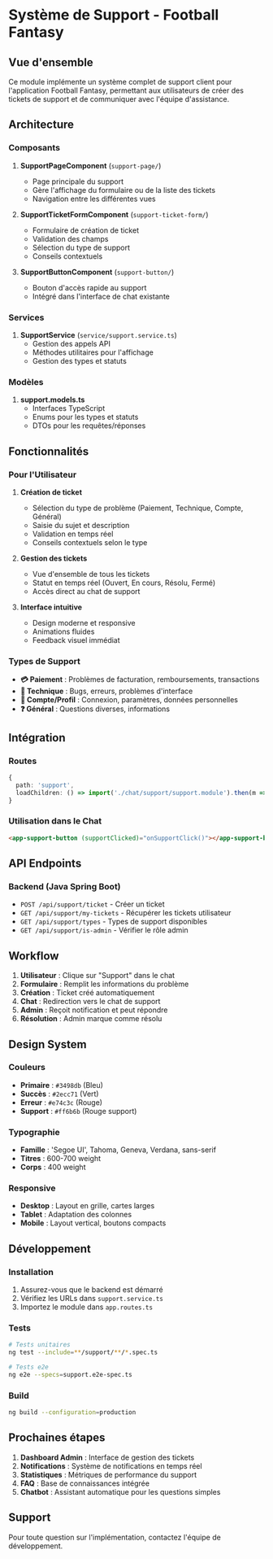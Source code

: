 # Système de Support - Football Fantasy

## Vue d'ensemble

Ce module implémente un système complet de support client pour l'application Football Fantasy, permettant aux utilisateurs de créer des tickets de support et de communiquer avec l'équipe d'assistance.

## Architecture

### Composants

1. **SupportPageComponent** (`support-page/`)
   - Page principale du support
   - Gère l'affichage du formulaire ou de la liste des tickets
   - Navigation entre les différentes vues

2. **SupportTicketFormComponent** (`support-ticket-form/`)
   - Formulaire de création de ticket
   - Validation des champs
   - Sélection du type de support
   - Conseils contextuels

3. **SupportButtonComponent** (`support-button/`)
   - Bouton d'accès rapide au support
   - Intégré dans l'interface de chat existante

### Services

1. **SupportService** (`service/support.service.ts`)
   - Gestion des appels API
   - Méthodes utilitaires pour l'affichage
   - Gestion des types et statuts

### Modèles

1. **support.models.ts**
   - Interfaces TypeScript
   - Enums pour les types et statuts
   - DTOs pour les requêtes/réponses

## Fonctionnalités

### Pour l'Utilisateur

1. **Création de ticket**
   - Sélection du type de problème (Paiement, Technique, Compte, Général)
   - Saisie du sujet et description
   - Validation en temps réel
   - Conseils contextuels selon le type

2. **Gestion des tickets**
   - Vue d'ensemble de tous les tickets
   - Statut en temps réel (Ouvert, En cours, Résolu, Fermé)
   - Accès direct au chat de support

3. **Interface intuitive**
   - Design moderne et responsive
   - Animations fluides
   - Feedback visuel immédiat

### Types de Support

- **💳 Paiement** : Problèmes de facturation, remboursements, transactions
- **🔧 Technique** : Bugs, erreurs, problèmes d'interface
- **👤 Compte/Profil** : Connexion, paramètres, données personnelles
- **❓ Général** : Questions diverses, informations

## Intégration

### Routes

```typescript
{ 
  path: 'support', 
  loadChildren: () => import('./chat/support/support.module').then(m => m.SupportModule)
}
```

### Utilisation dans le Chat

```html
<app-support-button (supportClicked)="onSupportClick()"></app-support-button>
```

## API Endpoints

### Backend (Java Spring Boot)

- `POST /api/support/ticket` - Créer un ticket
- `GET /api/support/my-tickets` - Récupérer les tickets utilisateur
- `GET /api/support/types` - Types de support disponibles
- `GET /api/support/is-admin` - Vérifier le rôle admin

## Workflow

1. **Utilisateur** : Clique sur "Support" dans le chat
2. **Formulaire** : Remplit les informations du problème
3. **Création** : Ticket créé automatiquement
4. **Chat** : Redirection vers le chat de support
5. **Admin** : Reçoit notification et peut répondre
6. **Résolution** : Admin marque comme résolu

## Design System

### Couleurs
- **Primaire** : `#3498db` (Bleu)
- **Succès** : `#2ecc71` (Vert)
- **Erreur** : `#e74c3c` (Rouge)
- **Support** : `#ff6b6b` (Rouge support)

### Typographie
- **Famille** : 'Segoe UI', Tahoma, Geneva, Verdana, sans-serif
- **Titres** : 600-700 weight
- **Corps** : 400 weight

### Responsive
- **Desktop** : Layout en grille, cartes larges
- **Tablet** : Adaptation des colonnes
- **Mobile** : Layout vertical, boutons compacts

## Développement

### Installation

1. Assurez-vous que le backend est démarré
2. Vérifiez les URLs dans `support.service.ts`
3. Importez le module dans `app.routes.ts`

### Tests

```bash
# Tests unitaires
ng test --include=**/support/**/*.spec.ts

# Tests e2e
ng e2e --specs=support.e2e-spec.ts
```

### Build

```bash
ng build --configuration=production
```

## Prochaines étapes

1. **Dashboard Admin** : Interface de gestion des tickets
2. **Notifications** : Système de notifications en temps réel
3. **Statistiques** : Métriques de performance du support
4. **FAQ** : Base de connaissances intégrée
5. **Chatbot** : Assistant automatique pour les questions simples

## Support

Pour toute question sur l'implémentation, contactez l'équipe de développement.
